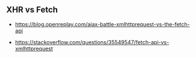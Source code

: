 ## XHR vs Fetch

- https://blog.openreplay.com/ajax-battle-xmlhttprequest-vs-the-fetch-api

- https://stackoverflow.com/questions/35549547/fetch-api-vs-xmlhttprequest
